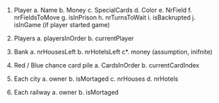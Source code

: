 1. Player
    a. Name
    b. Money
    c. SpecialCards
    d. Color
    e. NrField
    f. nrFieldsToMove
    g. isInPrison
    h. nrTurnsToWait
    i. isBackrupted
    j. isInGame (if player started game)

2. Players
    a. playersInOrder
    b. currentPlayer

3. Bank
    a. nrHousesLeft
    b. nrHotelsLeft
    c*. money (assumption, inifnite)

4. Red / Blue chance card pile
    a. CardsInOrder
    b. currentCardIndex

5. Each city
    a. owner
    b. isMortaged
    c. nrHouses
    d. nrHotels

6. Each railway
    a. owner
    b. isMortaged
